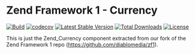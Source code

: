 # Zend Framework 1 - Currency

[![Build](https://github.com/diablomedia/zf1-currency/workflows/Build/badge.svg?event=push)](https://github.com/diablomedia/zf1-currency/actions?query=workflow%3ABuild+event%3Apush)
[![codecov](https://codecov.io/gh/diablomedia/zf1-currency/branch/master/graph/badge.svg)](https://codecov.io/gh/diablomedia/zf1-currency)
[![Latest Stable Version](https://poser.pugx.org/fragotesac/zf1-currency/v/stable)](https://packagist.org/packages/fragotesac/zf1-currency)
[![Total Downloads](https://poser.pugx.org/fragotesac/zf1-currency/downloads)](https://packagist.org/packages/fragotesac/zf1-currency)
[![License](https://poser.pugx.org/fragotesac/zf1-currency/license)](https://packagist.org/packages/fragotesac/zf1-currency)

This is just the Zend_Currency component extracted from our fork of the Zend Framework 1 repo (https://github.com/diablomedia/zf1).
